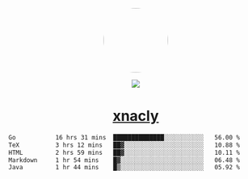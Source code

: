 <p align="center">
  <img style="border-radius: 100px" width="128" height="128" src="https://avatars.githubusercontent.com/u/47723417?v=4"/>
</p>
<p align="center">
  <img src="https://komarev.com/ghpvc/?username=xnacly&&style=flat-square"/>
</p>

<h1 align="center"><a href="https://xnacly.me"> xnacly</a> </h1>

<!--START_SECTION:waka-->

```txt
Go           16 hrs 31 mins  ██████████████░░░░░░░░░░░   56.00 %
TeX          3 hrs 12 mins   ██▓░░░░░░░░░░░░░░░░░░░░░░   10.88 %
HTML         2 hrs 59 mins   ██▓░░░░░░░░░░░░░░░░░░░░░░   10.11 %
Markdown     1 hr 54 mins    █▓░░░░░░░░░░░░░░░░░░░░░░░   06.48 %
Java         1 hr 44 mins    █▒░░░░░░░░░░░░░░░░░░░░░░░   05.92 %
```

<!--END_SECTION:waka-->
